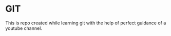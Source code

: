 # GIT
This is repo created while learning git with the help of perfect guidance of a youtube channel.

